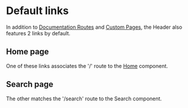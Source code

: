 # Default links

In addition to [Documentation Routes](./2-documentation-routes.md) and [Custom Pages](./3-custom-pages.md), the Header also features 2 links by default. 

## Home page

One of these links associates the '/' route to the [Home](../build-your-own-components/3-home/1-Home.md) component. 

## Search page

The other matches the '/search' route to the Search component. 
